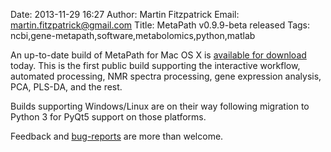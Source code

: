 Date: 2013-11-29 16:27
Author: Martin Fitzpatrick
Email: martin.fitzpatrick@gmail.com
Title: MetaPath v0.9.9-beta released
Tags: ncbi,gene-metapath,software,metabolomics,python,matlab

An up-to-date build of MetaPath for Mac OS X is [available for download](http://download.martinfitzpatrick.name/MetaPath-0.9.9.dmg) today. This is the first public build supporting the interactive workflow, automated processing, NMR spectra processing, gene expression analysis, PCA, PLS-DA, and the rest.

Builds supporting Windows/Linux are on their way following migration to Python 3 for PyQt5 support on those platforms.

Feedback and [bug-reports](https://github.com/mfitzp/metapath/issues) are more than welcome.
